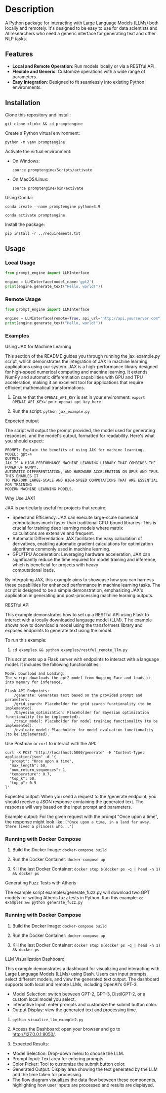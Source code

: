 # Description

A Python package for interacting with Large Language Models (LLMs) both locally and remotely. It's designed to be easy to use for data scientists and AI researchers who need a generic interface for generating text and other NLP tasks.

## Features

- **Local and Remote Operation**: Run models locally or via a RESTful API.
- **Flexible and Generic**: Customize operations with a wide range of parameters.
- **Easy Integration**: Designed to fit seamlessly into existing Python environments.

## Installation

Clone this repository and install:

```git clone <link> && cd promptengine```

Create a Python virtual environment:

```python -m venv promptengine```

Activate the virtual environment:
- On Windows:

  ```source promptengine/Scripts/activate```
  
- On MacOS/Linux:
  
  ```source promptengine/bin/activate```

Using Conda:

```conda create --name promptengine python=3.9```

```conda activate promptengine```

Install the package:

```pip install -r ../requirements.txt```

## Usage

### Local Usage

```python
from prompt_engine import LLMInterface

engine = LLMInterface(model_name='gpt2')
print(engine.generate_text("Hello, world!"))
```

### Remote Usage
```python
from prompt_engine import LLMInterface

engine = LLMInterface(remote=True, api_url="http://api.yourserver.com")
print(engine.generate_text("Hello, world!"))
```

### Examples
Using JAX for Machine Learning

This section of the README guides you through running the jax_example.py script, which demonstrates the integration of JAX in machine learning applications using our system. JAX is a high-performance library designed for high-speed numerical computing and machine learning. It extends NumPy and automatic differentiation capabilities with GPU and TPU acceleration, making it an excellent tool for applications that require efficient mathematical transformations.

1. Ensure that the `OPENAI_API_KEY` is set in your environment:
    ```export OPENAI_API_KEY='your_openai_api_key_here'```

2. Run the script: ```python jax_example.py```

Expected output

The script will output the prompt provided, the model used for generating responses, and the model's output, formatted for readability. Here's what you should expect:

```
PROMPT: Explain the benefits of using JAX for machine learning.
MODEL: gpt-4
OUTPUT:
JAX IS A HIGH-PERFORMANCE MACHINE LEARNING LIBRARY THAT COMBINES THE POWER OF NUMPY,
AUTOMATIC DIFFERENTIATION, AND HARDWARE ACCELERATION ON GPUS AND TPUS. THIS ENABLES IT
TO PERFORM LARGE-SCALE AND HIGH-SPEED COMPUTATIONS THAT ARE ESSENTIAL FOR TRAINING
MODERN MACHINE LEARNING MODELS.
```

Why Use JAX?

JAX is particularly useful for projects that require:

  - Speed and Efficiency: JAX can execute large-scale numerical computations much faster than traditional CPU-bound libraries. This is crucial for training deep learning models where matrix  
    calculations are extensive and frequent.
  - Automatic Differentiation: JAX facilitates the easy calculation of derivatives, enabling automatic gradient calculations for optimization algorithms commonly used in machine learning.
  - GPU/TPU Acceleration: Leveraging hardware acceleration, JAX can significantly reduce the time required for model training and inference, which is beneficial for projects with heavy  
    computational loads.

By integrating JAX, this example aims to showcase how you can harness these capabilities for enhanced performance in machine learning tasks. The script is designed to be a simple demonstration, emphasizing JAX's application in generating and post-processing machine learning outputs.

RESTful API

This example demonstrates how to set up a RESTful API using Flask to interact with a locally downloaded language model (LLM). T
he example shows how to download a model using the transformers library and exposes endpoints to generate text using the model.

To run this example:
1. ```cd examples && python examples/restful_remote_llm.py```

This script sets up a Flask server with endpoints to interact with a language model. It includes the following functionalities:

    Model Download and Loading:
    The script downloads the gpt2 model from Hugging Face and loads it into memory for inference.

    Flask API Endpoints:
        /generate: Generates text based on the provided prompt and parameters.
        /grid_search: Placeholder for grid search functionality (to be implemented).
        /bayesian_optimization: Placeholder for Bayesian optimization functionality (to be implemented).
        /train_model: Placeholder for model training functionality (to be implemented).
        /evaluate_model: Placeholder for model evaluation functionality (to be implemented).

Use Postman or ```curl``` to interact with the API:
```
curl -X POST "http://localhost:5000/generate" -H "Content-Type: application/json" -d '{
  "prompt": "Once upon a time",
  "max_length": 50,
  "num_return_sequences": 1,
  "temperature": 0.7,
  "top_k": 50,
  "top_p": 0.9
}'
```

Expected output:
When you send a request to the /generate endpoint, you should receive a JSON response containing the generated text. The response will vary based on the input prompt and parameters.

Example output:
For the given request with the prompt "Once upon a time", the response might look like:
```["Once upon a time, in a land far away, there lived a princess who..."]```

### Running with Docker Compose
1. Build the Docker Image:
```docker-compose build```

2. Run the Docker Container:
```docker-compose up```

3. Kill the last Docker Container:
```docker stop $(docker ps -q | head -n 1) && docker ps```

Generating Fuzz Tests with Atheris

The example script examples/generate_fuzz.py will download two GPT models for writing Atheris fuzz tests in Python.
Run this example:
```cd examples && python generate_fuzz.py```

### Running with Docker Compose
1. Build the Docker Image:
```docker-compose build```

2. Run the Docker Container:
```docker-compose up```

3. Kill the last Docker Container:
```docker stop $(docker ps -q | head -n 1) && docker ps```

LLM Visualization Dashboard

This example demonstrates a dashboard for visualizing and interacting with Large Language Models (LLMs) using Dash. Users can input prompts, select different models, and view the generated text output. The dashboard supports both local and remote LLMs, including OpenAI's GPT-3.

- Model Selection: switch between GPT-2, GPT-3, DistilGPT-2, or a custom local model you select. 
- Interactive Input: enter prompts and customize the submit button color.
- Output Display: view the generated text and processing time. 

1. ```python visualize_llm_example2.py```

2. Access the Dashboard: open your browser and go to http://127.0.0.1:8050/.

3. Expected Results:
- Model Selection: Drop-down menu to choose the LLM.
- Prompt Input: Text area for entering prompts.
- Color Picker: Tool to customize the submit button color.
- Generated Output: Display area showing the text generated by the LLM and the time taken for processing.
- The flow diagram visualizes the data flow between these components, highlighting how user inputs are processed and results are displayed.